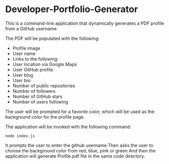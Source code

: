 # Developer-Portfolio-Generator
This is a command-line application that dynamically generates a PDF profile from a GitHub username. 

The PDF will be populated with the following:
* Profile image
* User name
* Links to the following:
* User location via Google Maps
* User GitHub profile
* User blog
* User bio
* Number of public repositories
* Number of followers
* Number of GitHub stars
* Number of users following

The user will be prompted for a favorite color, which will be used as the background color for the profile page.

 The application will be invoked with the following command:
 ```
 node index.js
 ```
It prompts the user to enter the github username 
Then asks the user to choose the background color from red, blue, pink or green
And then the application will generate Profile.pdf file in the same code directory. 

